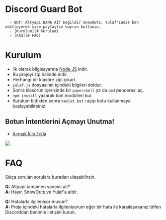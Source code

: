 # Discord Guard Bot


      - NOT: Altyapı BANA AİT Değildir SnowOuts, Yulaf'ındır ben editleyerek size paylaştım buyrun kullanın.
      - [Kurulum](# Kurulum)
      - [FAQ](# FAQ)

# Kurulum
* İlk olarak bilgisayarına [Node JS](https://nodejs.org/en/) indir.
* Bu projeyi zip halinde indir.
* Herhangi bir klasöre zipi çıkart.
* `yulaf.js` dosyasının içindeki bilgileri doldur.
* Sonra klasörün içerisinde bir `powershell` ya da `cmd` penceresi aç.
* ```npm install``` yazarak tüm modülleri kur.
* Kurulum bittikten sonra ```baslat.bat``` ı açıp botu kullanmaya başlayabilirsiniz.


## Botun İntentlerini Açmayı Unutma!
* [Açmak İçin Tıkla](https://discord.com/developers/applications)
<img src="https://cdn.discordapp.com/attachments/818953120452575322/851116463166849054/3P4KKB.png"/>

# FAQ
Sıkça sorulan sorulara buradan ulaşabilirsin.

**Q:** Altyapı tamamen sanamı ait?<br />
**A:** Hayır, SnowOuts ve Yulaf'a aittir.

**Q:** Hatalarla ilgileniyor musun?<br />
**A:** Proje içindeki hatalarla ilgileniyorum eğer bir hata ile karşılaşırsanız lütfen Discorddan benimle iletişim kurun. 
